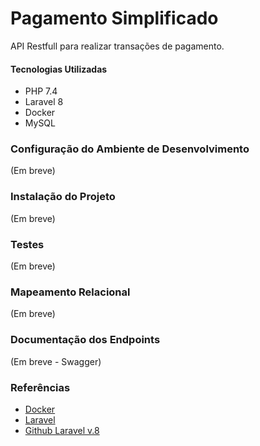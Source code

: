 # Pagamento Simplificado

API Restfull para realizar transações de pagamento.

#### Tecnologias Utilizadas

- PHP 7.4
- Laravel 8
- Docker
- MySQL

### Configuração do Ambiente de Desenvolvimento

(Em breve)

### Instalação do Projeto

(Em breve)

### Testes

(Em breve)

### Mapeamento Relacional

(Em breve)

### Documentação dos Endpoints

(Em breve - Swagger)

### Referências

- [Docker](https://docs.docker.com/)
- [Laravel](https:://laravel.com/docs)
- [Github Laravel v.8](https:://laravel.com/docs)
